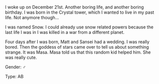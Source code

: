 I woke up on December 21st. Another boring life, and another boring birthday. I was born in the Crystal tower, which I wanted to live in my past life. Not anymore though... 

I was named Snow. I could already use snow related powers because the last life I was in I was killed in a war from a different planet.

Four days after I was born, Matt and Sansei had a wedding. I was really bored. Then the goddess of stars came over to tell us about something strange. It was Masa. Masa told us that this random kid helped him. She was really cute.



Gender: ♂

Type: AB
